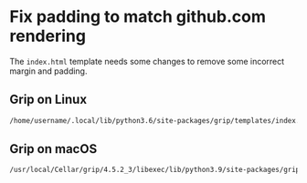 # Fix padding to match github.com rendering
The `index.html` template needs some changes to remove some incorrect margin and padding.

## Grip on Linux
```bash
/home/username/.local/lib/python3.6/site-packages/grip/templates/index.html
```

## Grip on macOS
```bash
/usr/local/Cellar/grip/4.5.2_3/libexec/lib/python3.9/site-packages/grip/templates/index.html

```
